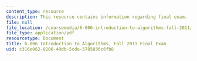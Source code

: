 ```yaml
---
content_type: resource
description: This resource contains information regarding final exam.
file: null
file_location: /coursemedia/6-006-introduction-to-algorithms-fall-2011/c316e062020649db5cda5785036c6fb8_MIT6_006F11_final.pdf
file_type: application/pdf
resourcetype: Document
title: 6.006 Introduction to Algorithms, Fall 2011 Final Exam
uid: c316e062-0206-49db-5cda-5785036c6fb8
---
```

